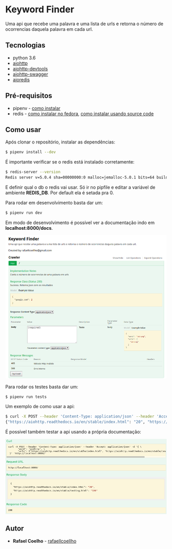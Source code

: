 # Keyword Finder 

Uma api que recebe uma palavra e uma lista de urls e retorna o número de ocorrencias daquela palavra em cada url.

## Tecnologias 

* python 3.6
* [aiohttp](https://aiohttp.readthedocs.io/en/stable/index.html)
* [aiohttp-devtools](https://github.com/aio-libs/aiohttp-devtools)
* [aiohttp-swagger](https://github.com/cr0hn/aiohttp-swagger)
* [aioredis](https://github.com/aio-libs/aioredis/)

## Pré-requisitos

* pipenv - [como instalar](https://pipenv.readthedocs.io/en/latest/install/#installing-pipenv)
* redis - [como instalar no fedora](https://computingforgeeks.com/how-to-install-redis-on-fedora-29-fedora-28/), [como instalar usando source code](https://redis.io/download)
 
## Como usar

Após clonar o repositório, instalar as dependências:

```bash
$ pipenv install --dev
```

É importante verificar se o redis está instalado corretamente:

```bash
$ redis-server --version
Redis server v=5.0.4 sha=00000000:0 malloc=jemalloc-5.0.1 bits=64 build=dffd4a7a8e0cd2aa
```

E definir qual o db o redis vai usar. Só ir no pipfile e editar a variável de ambiente __REDIS_DB__. Por default ela é setada pra 0. 

Para rodar em desenvolvimento basta dar um: 

```bash
$ pipenv run dev
```

Em modo de desenvolvimento é possível ver a documentação indo em __localhost:8000/docs__. 

<p align="center">
	<a href="">
		<img alt="docs" src="docs/imgs/01.png" width="600px">
	</a>
</p>

Para rodar os testes basta dar um:

```bash
$ pipenv run tests
```

Um exemplo de como usar a api: 

```bash
$ curl -X POST --header 'Content-Type: application/json' --header 'Accept: application/json' -d '{"word": "aiohttp", "urls": ["https://aiohttp.readthedocs.io/en/stable/index.html", "https://aiohttp.readthedocs.io/en/stable/testing.html"]}' 'http://localhost:8000/'
{"https://aiohttp.readthedocs.io/en/stable/index.html": "20", "https://aiohttp.readthedocs.io/en/stable/testing.html": "109"}
```

É possível também testar a api usando a própria documentação:

<p align="center">
	<a href="">
		<img alt="another docs" src="docs/imgs/02.png" width="600px">
	</a>
</p>

## Autor 

* **Rafael Coelho** - [rafaellcoellho](https://github.com/rafaellcoellho)
